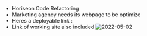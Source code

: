 * Horiseon Code Refactoring
* Marketing agency needs its webpage to be optimize
* Heres a deployable link :
* Link of working site also included
![2022-05-02](https://user-images.githubusercontent.com/101676351/166333779-c90623c4-991f-417c-a6c5-724003aae99d.png)
